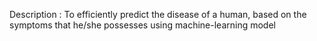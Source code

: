 Description :
  To efficiently predict the disease of a human, based on the symptoms that he/she possesses using machine-learning model
